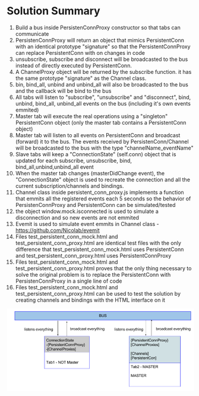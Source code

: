 # Solution Summary

1. Build a bus inside PersistenConnProxy constructor so that tabs can communicate
2. PersistenConnProxy will return an object that mimics PersistentConn with an identical prototype "signature" so that the PersistentConnProxy can replace PersistentConn with on changes in code
3. unsubscribe, subscribe and disconnect will be broadcasted to the bus instead of directly executed by PersistentConn.
4. A ChannelProxy object will be returned by the subscribe function. it has the same prototype "signature" as the Channel class.
5. bin, bind_all, unbind and unbind_all will also be broadcasted to the bus and the callback will be bind to the bus
6. All tabs will listen to "subscribe", "unsubscribe" and "disconnect", bind, unbind, bind_all, unbind_all events on the bus (including it's own events emmited)
7. Master tab will execute the real operations using a "singleton" PersistentConn object (only the master tab contains a PersistentConn object)
8. Master tab will listen to all events on PersistentConn and broadcast (forward) it to the bus. The events received by PersistenConn/Channel will be broadcasted to the bus with the type "channelName_eventName"  
9. Slave tabs will keep a "ConnectionState" (self.conn) object that is updated for each subscribe, unsubscribe, bind, bind_all,unbind,unbind_all event 
10. When the master tab changes (masterDidChange event), the "ConnectionState" object is used to recreate the connection and all the current subscription/channels and bindings.
11. Channel class inside persistent_conn_proxy.js implements a function that emmits all the registered events each 5 seconds so the behavior of PersistenConnProxy and PersistentConn can be simulated/tested
12. the object window.mock.isconnected is used to simulate a disconnection and so new events are not emmited
13. Evemit is used to simulate event emmits in Channel class - https://github.com/Nicolab/evemit
14. Files test_persistent_conn_mock.html and test_persistent_conn_proxy.html are identical test files with the only difference that test_persistent_conn_mock.html uses PersistentConn and test_persistent_conn_proxy.html uses PersistentConnProxy
15. Files test_persistent_conn_mock.html and test_persistent_conn_proxy.html proves that the only thing necessary to solve the original problem is to replace the PersistentConn with PersistenConnProxy in a single line of code
16. Files test_persistent_conn_mock.html and test_persistent_conn_proxy.html can be used to test the solution by creating channels and bindings with the HTML interface on it

![alt tag](solution_draw.png) 